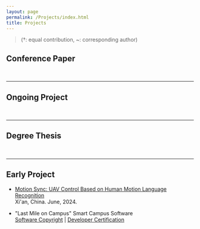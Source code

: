 ```yaml
---
layout: page
permalink: /Projects/index.html
title: Projects
---
```


> (†: equal contribution, ~: corresponding author)

## Conference Paper

  <br>

---

## Ongoing Project

<br>

---

## Degree Thesis

  <br>

---

## Early Project

- [Motion Sync: UAV Control Based on Human Motion Language Recognition](https://github.com/Andrew0425/file/UAV_control.pdf)<br>Xi'an, China. June, 2024.

- "Last Mile on Campus" Smart Campus Software<br>[Software Copyright](https://github.com/Andrew0425/file/SC1.pdf) | [Developer Certification](https://github.com/Andrew0425/file/DC1.pdf)

  <br>
